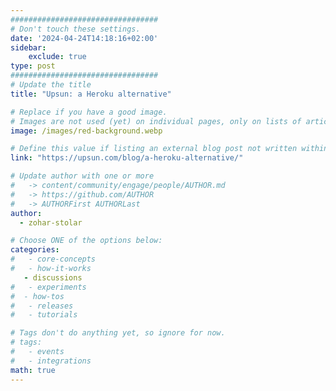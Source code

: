 ```yaml
---
#################################
# Don't touch these settings.
date: '2024-04-24T14:18:16+02:00'
sidebar:
    exclude: true
type: post
#################################
# Update the title
title: "Upsun: a Heroku alternative"

# Replace if you have a good image. 
# Images are not used (yet) on individual pages, only on lists of articles.
image: /images/red-background.webp

# Define this value if listing an external blog post not written within this site.
link: "https://upsun.com/blog/a-heroku-alternative/"

# Update author with one or more
#   -> content/community/engage/people/AUTHOR.md
#   -> https://github.com/AUTHOR
#   -> AUTHORFirst AUTHORLast
author:
  - zohar-stolar

# Choose ONE of the options below:
categories:
#   - core-concepts
#   - how-it-works
   - discussions
#   - experiments
#  - how-tos
#   - releases
#   - tutorials

# Tags don't do anything yet, so ignore for now.
# tags:
#   - events
#   - integrations
math: true
---
```

